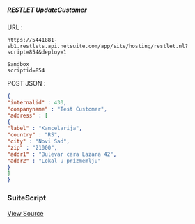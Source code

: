 ##### RESTLET UpdateCustomer

URL :
```http request
https://5441881-sb1.restlets.api.netsuite.com/app/site/hosting/restlet.nl?script=854&deploy=1

Sandbox
scriptid=854

```
POST JSON :
```json
{
"internalid" : 430,
"companyname" : "Test Customer",
"address" : [
{
"label" : "Kancelarija",
"country" : "RS",
"city" : "Novi Sad",
"zip" : "21000",
"addr1" : "Bulevar cara Lazara 42",
"addr2" : "Lokal u prizmemlju"
}
]
}
```

### SuiteScript

[View Source](src/FileCabinet/SuiteScripts/INFS/CRM2ERP/rsm_rl_upd_customer.js)

